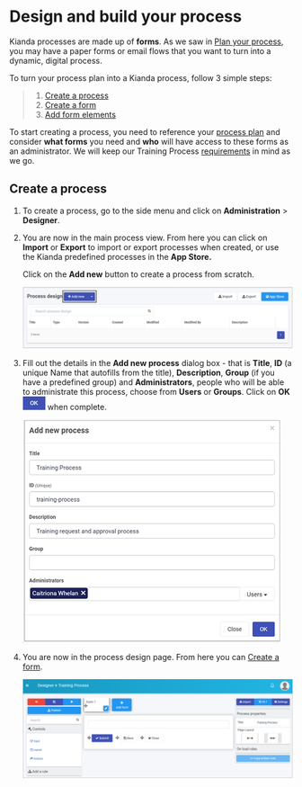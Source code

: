 # Design and build your process

Kianda processes are made up of **forms**. As we saw in [Plan your process](processplan.md), you may have a paper forms or email flows that you want to turn into a dynamic, digital process. 

To turn your process plan into a Kianda process, follow 3 simple steps:

> 1. [Create a process](#create-a-process)
> 2. [Create a form](formcreate.md)
> 3. [Add form elements](formelements.md)

To start creating a process, you need to reference your [process plan](processplan.md) and consider **what forms** you need and **who** will have access to these forms as an administrator. We will keep our Training Process [requirements](processplan.md#summary-of-requirements) in mind as we go.



## Create a process ##

1. To create a process, go to the side menu and click on **Administration** > **Designer**.

2. You are now in the main process view. From here you can click on **Import** or **Export** to import or export processes when created, or use the Kianda predefined processes in the **App Store.** 

   Click on the **Add new** button to create a process from scratch.

   ![Main process view](images/mainprocessview.png)

3. Fill out the details in the **Add new process** dialog box - that is **Title**, **ID** (a unique Name that autofills from the title), **Description**, **Group** (if you have a predefined group) and **Administrators**, people who will be able to administrate this process, choose from **Users** or **Groups**. Click on **OK** ![OK button](images/ok.png) when complete.

   ![Create a process](images/createprocess.png)

4. You are now in the process design page. From here you can [Create a form](formcreate.md).

   ![Form designer](images/formdesigner2.png)

   

   



